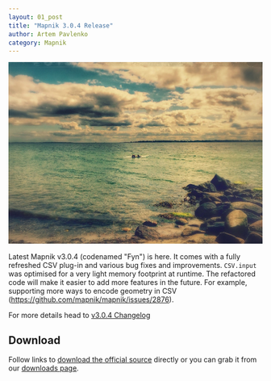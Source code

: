 ```yaml
---
layout: 01_post
title: "Mapnik 3.0.4 Release"
author: Artem Pavlenko
category: Mapnik
---
```


![image](/images/fyn.jpg)

Latest Mapnik v3.0.4 (codenamed "Fyn") is here. It comes with a fully refreshed CSV plug-in and various bug fixes and improvements. `CSV.input` was optimised for a very light memory footprint at runtime. The refactored code will make it easier to add more features in the future. For example, supporting more ways to encode geometry in CSV (https://github.com/mapnik/mapnik/issues/2876).

For more details head to [v3.0.4 Changelog](https://github.com/mapnik/mapnik/blob/master/CHANGELOG.md#304)

## Download

Follow links to [download the official source](https://mapnik.s3.amazonaws.com/dist/v3.0.4/mapnik-v3.0.4.tar.bz2) directly or you can grab it from our [downloads page](/pages/downloads.html).
